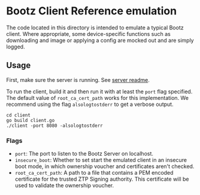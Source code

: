 # Bootz Client Reference emulation

The code located in this directory is intended to emulate a typical Bootz
client. Where appropriate, some device-specific functions such as downloading
and image or applying a config are mocked out and are simply logged.

## Usage

First, make sure the server is running. See [server readme](../server/README.md).

To run the client, build it and then run it with at least the `port` flag specified. The default value of `root_ca_cert_path` works for this implementation. We recommend using the flag `alsologtostderr` to get a verbose output.

```shell
cd client
go build client.go
./client -port 8080 -alsologtostderr
```

### Flags

* `port`: The port to listen to the Bootz Server on localhost.
* `insecure_boot`: Whether to set start the emulated client in an insecure
  boot mode, in which ownership voucher and certificates aren't checked.
* `root_ca_cert_path`: A path to a file that contains a PEM encoded
  certificate for the trusted ZTP Signing authority. This certificate will be
  used to validate the ownership voucher.
